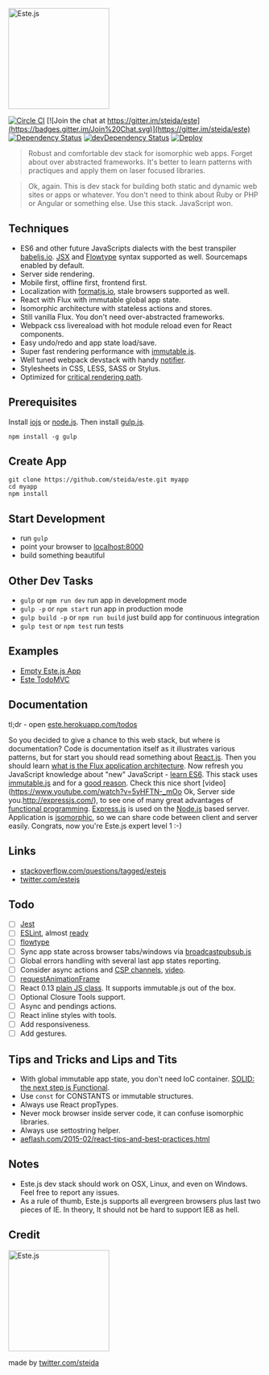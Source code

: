 <a href="https://este.herokuapp.com/"><img alt="Este.js" src="https://cloud.githubusercontent.com/assets/66249/6515265/b91f0fb8-c388-11e4-857e-c90902e0b7a1.png" width="200"></a>

[![Circle CI](https://circleci.com/gh/steida/este.svg?style=svg)](https://circleci.com/gh/steida/este)
[![Join the chat at https://gitter.im/steida/este](https://badges.gitter.im/Join%20Chat.svg)](https://gitter.im/steida/este)
[![Dependency Status](https://david-dm.org/steida/este.png)](https://david-dm.org/steida/este)
[![devDependency Status](https://david-dm.org/steida/este/dev-status.png)](https://david-dm.org/steida/este#info=devDependencies)
[![Deploy](https://www.herokucdn.com/deploy/button.png)](https://heroku.com/deploy)

> Robust and comfortable dev stack for isomorphic web apps. Forget about over abstracted frameworks. It's better to learn patterns with practiques and apply them on laser focused libraries.

> Ok, again. This is dev stack for building both static and dynamic web sites or apps or whatever. You don't need to think about Ruby or PHP or Angular or something else. Use this stack. JavaScript won.

## Techniques

- ES6 and other future JavaScripts dialects with the best transpiler [babeljs.io](https://babeljs.io/). [JSX](http://facebook.github.io/react/docs/jsx-in-depth.html) and [Flowtype](http://flowtype.org/) syntax supported as well. Sourcemaps enabled by default. 
- Server side rendering.
- Mobile first, offline first, frontend first.
- Localization with [formatjs.io](http://formatjs.io/), stale browsers supported as well.
- React with Flux with immutable global app state.
- Isomorphic architecture with stateless actions and stores.
- Still vanilla Flux. You don't need over-abstracted frameworks.
- Webpack css livereaload with hot module reload even for React components.
- Easy undo/redo and app state load/save.
- Super fast rendering performance with [immutable.js](http://facebook.github.io/immutable-js).
- Well tuned webpack devstack with handy [notifier](https://github.com/mikaelbr/node-notifier).
- Stylesheets in CSS, LESS, SASS or Stylus. 
- Optimized for [critical rendering path](https://developers.google.com/web/fundamentals/performance/critical-rendering-path).

## Prerequisites

Install [iojs](https://iojs.org/) or [node.js](http://nodejs.org).
Then install [gulp.js](http://gulpjs.com/).
```shell
npm install -g gulp
```

## Create App

```shell
git clone https://github.com/steida/este.git myapp
cd myapp
npm install
```

## Start Development

- run `gulp`
- point your browser to [localhost:8000](http://localhost:8000)
- build something beautiful

## Other Dev Tasks

- `gulp` or `npm run dev` run app in development mode
- `gulp -p` or `npm start` run app in production mode
- `gulp build -p` or `npm run build` just build app for continuous integration
- `gulp test` or `npm test` run tests

## Examples

- [Empty Este.js App](https://este.herokuapp.com)
- [Este TodoMVC](https://github.com/steida/este-todomvc)

## Documentation

tl;dr - open [este.herokuapp.com/todos](https://este.herokuapp.com/todos)

So you decided to give a chance to this web stack, but where is documentation? Code is documentation itself as it illustrates various patterns, but for start you should read something about [React.js](http://facebook.github.io/react/). Then you should learn [what is the Flux
application architecture](https://medium.com/brigade-engineering/what-is-the-flux-application-architecture-b57ebca85b9e). Now refresh you JavaScript knowledge about "new" JavaScript - [learn ES6](https://babeljs.io/docs/learn-es6/). This stack uses [immutable.js](http://facebook.github.io/immutable-js/) and for a [good reason](https://github.com/facebook/immutable-js/#the-case-for-immutability). Check this nice short [video](https://www.youtube.com/watch?v=5yHFTN-_mOo Ok, Server side you.http://expressjs.com/), to see one of many great advantages of [functional programming](http://www.smashingmagazine.com/2014/07/02/dont-be-scared-of-functional-programming/). [Express.js](http://expressjs.com/) is used on the [Node.js](http://nodejs.org/api/) based server. Application is [isomorphic](http://isomorphic.net/javascript), so we can share code between client and server easily. Congrats, now you're Este.js expert level 1 :-)

## Links

- [stackoverflow.com/questions/tagged/estejs](http://stackoverflow.com/questions/tagged/estejs)
- [twitter.com/estejs](https://twitter.com/estejs)

## Todo

* [ ] [Jest](https://facebook.github.io/jest)
* [ ] [ESLint](http://eslint.org/), almost [ready](https://github.com/eslint/espree/issues/10)
* [ ] [flowtype](http://flowtype.org/)
* [ ] Sync app state across browser tabs/windows via [broadcastpubsub.js](http://goo.gl/Pt8NFQ)
* [ ] Global errors handling with several last app states reporting.
* [ ] Consider async actions and [CSP channels](https://github.com/ubolonton/js-csp), [video](https://www.youtube.com/watch?v=W2DgDNQZOwo&list=PLb0IAmt7-GS1cbw4qonlQztYV1TAW0sCr&index=6).
* [ ] [requestAnimationFrame](https://developer.mozilla.org/en-US/docs/Web/API/window/requestAnimationFrame)
* [ ] React 0.13 [plain JS class](http://facebook.github.io/react/blog/2015/01/27/react-v0.13.0-beta-1.html#plain-javascript-classes). It supports immutable.js out of the box.
* [ ] Optional Closure Tools support.
* [ ] Async and pendings actions.
* [ ] React inline styles with tools.
* [ ] Add responsiveness.
* [ ] Add gestures.

## Tips and Tricks and Lips and Tits

- With global immutable app state, you don't need IoC container. [SOLID: the next step is Functional](http://blog.ploeh.dk/2014/03/10/solid-the-next-step-is-functional).
- Use `const` for CONSTANTS or immutable structures.
- Always use React propTypes.
- Never mock browser inside server code, it can confuse isomorphic libraries.
- Always use settostring helper.
- [aeflash.com/2015-02/react-tips-and-best-practices.html](http://aeflash.com/2015-02/react-tips-and-best-practices.html)
 
## Notes

- Este.js dev stack should work on OSX, Linux, and even on Windows. Feel free to report any issues.
- As a rule of thumb, Este.js supports all evergreen browsers plus last two pieces of IE. In theory, It should not be hard to support IE8 as hell.

## Credit

<img alt="Este.js" src="https://cloud.githubusercontent.com/assets/66249/6515278/de638916-c388-11e4-8754-184f5b11e770.jpeg" width="200">

made by [twitter.com/steida](https://twitter.com/steida)

